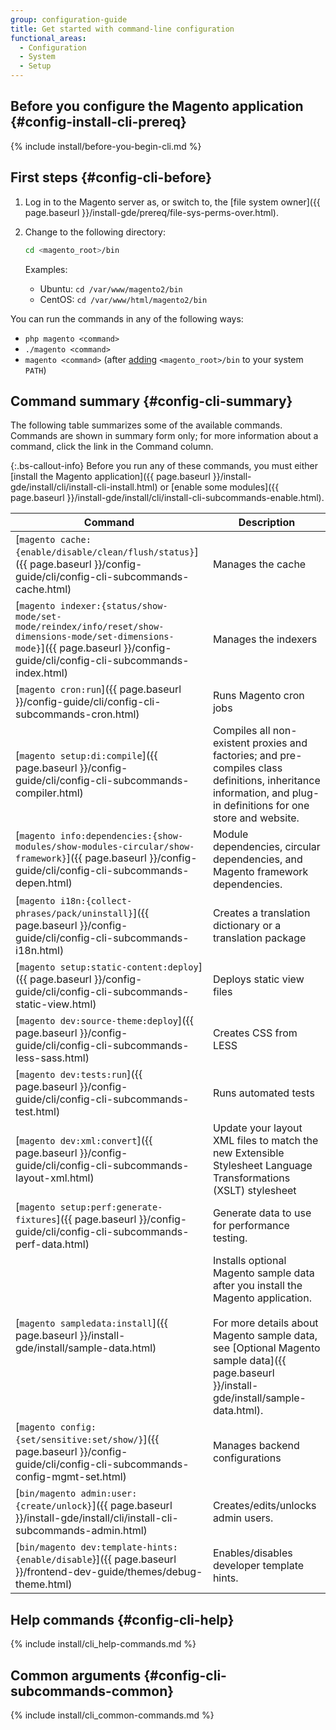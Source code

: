 ```yaml
---
group: configuration-guide
title: Get started with command-line configuration
functional_areas:
  - Configuration
  - System
  - Setup
---
```


## Before you configure the Magento application {#config-install-cli-prereq}
{% include install/before-you-begin-cli.md %}

## First steps {#config-cli-before}

1. Log in to the Magento server as, or switch to, the [file system owner]({{ page.baseurl }}/install-gde/prereq/file-sys-perms-over.html).
1. Change to the following directory:

   ```bash
   cd <magento_root>/bin
   ```

   Examples:

   -  Ubuntu: `cd /var/www/magento2/bin`
   -  CentOS: `cd /var/www/html/magento2/bin`

You can run the commands in any of the following ways:

-  `php magento <command>`
-  `./magento <command>`
-  `magento <command>` (after [adding](http://unix.stackexchange.com/questions/117467/how-to-permanently-set-environmental-variables) `<magento_root>/bin` to your system `PATH`)

## Command summary {#config-cli-summary}

The following table summarizes some of the available commands. Commands are shown in summary form only; for more information about a command, click the link in the Command column.

{:.bs-callout-info}
Before you run any of these commands, you must either [install the Magento application]({{ page.baseurl }}/install-gde/install/cli/install-cli-install.html) or [enable some modules]({{ page.baseurl }}/install-gde/install/cli/install-cli-subcommands-enable.html).

|Command|Description|
|--- |--- |
|[`magento cache:{enable/disable/clean/flush/status}`]({{ page.baseurl }}/config-guide/cli/config-cli-subcommands-cache.html)|Manages the cache|
|[`magento indexer:{status/show-mode/set-mode/reindex/info/reset/show-dimensions-mode/set-dimensions-mode}`]({{ page.baseurl }}/config-guide/cli/config-cli-subcommands-index.html)|Manages the indexers|
|[`magento cron:run`]({{ page.baseurl }}/config-guide/cli/config-cli-subcommands-cron.html)|Runs Magento cron jobs|
|[`magento setup:di:compile`]({{ page.baseurl }}/config-guide/cli/config-cli-subcommands-compiler.html)|Compiles all non-existent proxies and factories; and pre-compiles class definitions, inheritance information, and plug-in definitions for one store and website.|
|[`magento info:dependencies:{show-modules/show-modules-circular/show-framework}`]({{ page.baseurl }}/config-guide/cli/config-cli-subcommands-depen.html)|Module dependencies, circular dependencies, and Magento framework dependencies.|
|[`magento i18n:{collect-phrases/pack/uninstall}`]({{ page.baseurl }}/config-guide/cli/config-cli-subcommands-i18n.html)|Creates a translation dictionary or a translation package|
|[`magento setup:static-content:deploy`]({{ page.baseurl }}/config-guide/cli/config-cli-subcommands-static-view.html)|Deploys static view files|
|[`magento dev:source-theme:deploy`]({{ page.baseurl }}/config-guide/cli/config-cli-subcommands-less-sass.html)|Creates CSS from LESS|
|[`magento dev:tests:run`]({{ page.baseurl }}/config-guide/cli/config-cli-subcommands-test.html)|Runs automated tests|
|[`magento dev:xml:convert`]({{ page.baseurl }}/config-guide/cli/config-cli-subcommands-layout-xml.html)|Update your layout XML files to match the new Extensible Stylesheet Language Transformations (XSLT) stylesheet|
|[`magento setup:perf:generate-fixtures`]({{ page.baseurl }}/config-guide/cli/config-cli-subcommands-perf-data.html)|Generate data to use for performance testing.|
|[`magento sampledata:install`]({{ page.baseurl }}/install-gde/install/sample-data.html)|Installs optional Magento sample data after you install the Magento application.<br><br>For more details about Magento sample data, see [Optional Magento sample data]({{ page.baseurl }}/install-gde/install/sample-data.html).|
|[`magento config:{set/sensitive:set/show/}`]({{ page.baseurl }}/config-guide/cli/config-cli-subcommands-config-mgmt-set.html)|Manages backend configurations|
|[`bin/magento admin:user:{create/unlock}`]({{ page.baseurl }}/install-gde/install/cli/install-cli-subcommands-admin.html)| Creates/edits/unlocks admin users.|
|[`bin/magento dev:template-hints:{enable/disable`}]({{ page.baseurl }}/frontend-dev-guide/themes/debug-theme.html)|Enables/disables developer template hints.|

## Help commands {#config-cli-help}

{% include install/cli_help-commands.md %}

## Common arguments {#config-cli-subcommands-common}

{% include install/cli_common-commands.md %}
